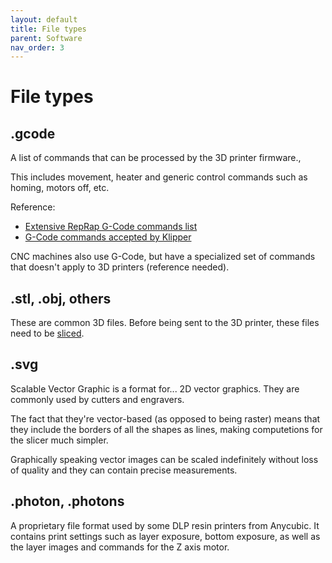 ```yaml
---
layout: default
title: File types
parent: Software
nav_order: 3
---
```


# File types

## .gcode

A list of commands that can be processed by the 3D printer firmware.,

This includes movement, heater and generic control commands such as homing, motors off, etc.

Reference:
- [Extensive RepRap G-Code commands list](https://www.reprap.org/wiki/G-code)
- [G-Code commands accepted by Klipper](https://www.klipper3d.org/G-Codes.html)

CNC machines also use G-Code, but have a specialized set of commands that doesn't apply to 3D printers (reference needed).


## .stl, .obj, others

These are common 3D files. Before being sent to the 3D printer, these files need to be [sliced](../slicer/).


## .svg

Scalable Vector Graphic is a format for... 2D vector graphics. They are commonly used by cutters and engravers.

The fact that they're vector-based (as opposed to being raster) means that they include the borders of all the shapes as lines, making computetions for the slicer much simpler.

Graphically speaking vector images can be scaled indefinitely without loss of quality and they can contain precise measurements.

## .photon, .photons

A proprietary file format used by some DLP resin printers from Anycubic. It contains print settings such as layer exposure, bottom exposure, as well as the layer images and commands for the Z axis motor.

